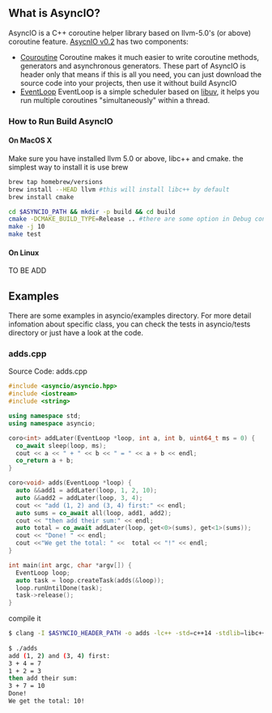 ## What is AsyncIO?

AsyncIO is a C++ coroutine helper library based on llvm-5.0's (or above) coroutine feature. [AsycnIO v0.2](/zhanglix/asyncio/tree/v_0_2) has two components:

* [Couroutine](docs/coroutine.md) 
  Coroutine makes it much easier to write coroutine methods, generators and asynchronous generators. These part of AsyncIO is header only that means if this is all you need, you can just download the source code into your projects, then use it without build AsyncIO
* [EventLoop](docs/event_loop.md)
  EventLoop is a simple scheduler based on [libuv](http://libuv.org/), it helps you run multiple coroutines "simultaneously" within a thread.

### How to Run Build AsyncIO

#### On MacOS X
Make sure you have installed llvm 5.0 or above, libc++ and cmake. the simplest way to install it is use brew
```bash
brew tap homebrew/versions
brew install --HEAD llvm #this will install libc++ by default
brew install cmake

cd $ASYNCIO_PATH && mkdir -p build && cd build
cmake -DCMAKE_BUILD_TYPE=Release .. #there are some option in Debug config which conflict with -fcoroutines-ts that will cause clang crash.
make -j 10
make test
```
#### On Linux
TO BE ADD

## Examples
There are some examples in asyncio/examples directory. For more detail infomation about specific class, you can check the tests in asyncio/tests directory or just have a look at the code. 

### adds.cpp
Source Code: adds.cpp

```c++
#include <asyncio/asyncio.hpp>
#include <iostream>
#include <string>

using namespace std;
using namespace asyncio;

coro<int> addLater(EventLoop *loop, int a, int b, uint64_t ms = 0) {
  co_await sleep(loop, ms);
  cout << a << " + " << b << " = " << a + b << endl;
  co_return a + b;
}

coro<void> adds(EventLoop *loop) {
  auto &&add1 = addLater(loop, 1, 2, 10);
  auto &&add2 = addLater(loop, 3, 4);
  cout << "add (1, 2) and (3, 4) first:" << endl;
  auto sums = co_await all(loop, add1, add2);
  cout << "then add their sum:" << endl;
  auto total = co_await addLater(loop, get<0>(sums), get<1>(sums));
  cout << "Done! " << endl;
  cout <<"We get the total: " <<  total << "!" << endl;
}

int main(int argc, char *argv[]) {
  EventLoop loop;
  auto task = loop.createTask(adds(&loop));
  loop.runUntilDone(task);
  task->release();
}


```
compile it 

```bash
$ clang -I $ASYNCIO_HEADER_PATH -o adds -lc++ -std=c++14 -stdlib=libc++ -fcoroutines-ts -lasyncio -L $ASYNCIO_LIB_PATH -rpath $ASYNCIO_LIB_PATH adds.cpp
 
$ ./adds
add (1, 2) and (3, 4) first:
3 + 4 = 7
1 + 2 = 3
then add their sum:
3 + 7 = 10
Done! 
We get the total: 10!

```







